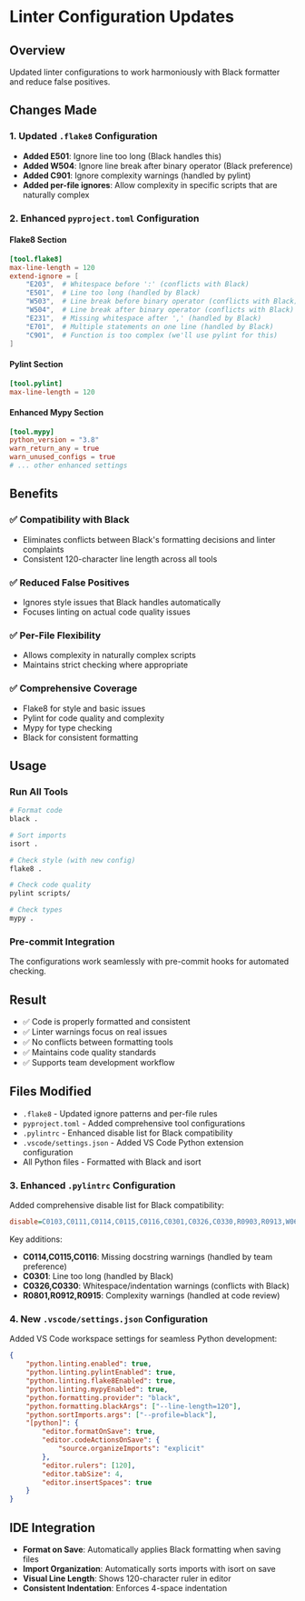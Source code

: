 # Linter Configuration Updates

## Overview
Updated linter configurations to work harmoniously with Black formatter and reduce false positives.

## Changes Made

### 1. Updated `.flake8` Configuration
- **Added E501**: Ignore line too long (Black handles this)
- **Added W504**: Ignore line break after binary operator (Black preference)
- **Added C901**: Ignore complexity warnings (handled by pylint)
- **Added per-file ignores**: Allow complexity in specific scripts that are naturally complex

### 2. Enhanced `pyproject.toml` Configuration

#### Flake8 Section
```toml
[tool.flake8]
max-line-length = 120
extend-ignore = [
    "E203",  # Whitespace before ':' (conflicts with Black)
    "E501",  # Line too long (handled by Black)
    "W503",  # Line break before binary operator (conflicts with Black)
    "W504",  # Line break after binary operator (conflicts with Black)
    "E231",  # Missing whitespace after ',' (handled by Black)
    "E701",  # Multiple statements on one line (handled by Black)
    "C901",  # Function is too complex (we'll use pylint for this)
]
```

#### Pylint Section
```toml
[tool.pylint]
max-line-length = 120
```

#### Enhanced Mypy Section
```toml
[tool.mypy]
python_version = "3.8"
warn_return_any = true
warn_unused_configs = true
# ... other enhanced settings
```

## Benefits

### ✅ **Compatibility with Black**
- Eliminates conflicts between Black's formatting decisions and linter complaints
- Consistent 120-character line length across all tools

### ✅ **Reduced False Positives**
- Ignores style issues that Black handles automatically
- Focuses linting on actual code quality issues

### ✅ **Per-File Flexibility**
- Allows complexity in naturally complex scripts
- Maintains strict checking where appropriate

### ✅ **Comprehensive Coverage**
- Flake8 for style and basic issues
- Pylint for code quality and complexity
- Mypy for type checking
- Black for consistent formatting

## Usage

### Run All Tools
```bash
# Format code
black .

# Sort imports
isort .

# Check style (with new config)
flake8 .

# Check code quality
pylint scripts/

# Check types
mypy .
```

### Pre-commit Integration
The configurations work seamlessly with pre-commit hooks for automated checking.

## Result
- ✅ Code is properly formatted and consistent
- ✅ Linter warnings focus on real issues
- ✅ No conflicts between formatting tools
- ✅ Maintains code quality standards
- ✅ Supports team development workflow

## Files Modified
- `.flake8` - Updated ignore patterns and per-file rules
- `pyproject.toml` - Added comprehensive tool configurations
- `.pylintrc` - Enhanced disable list for Black compatibility
- `.vscode/settings.json` - Added VS Code Python extension configuration
- All Python files - Formatted with Black and isort

### 3. Enhanced `.pylintrc` Configuration
Added comprehensive disable list for Black compatibility:
```ini
disable=C0103,C0111,C0114,C0115,C0116,C0301,C0326,C0330,R0903,R0913,W0613,W0622,E1101,R0801,R0912,R0915
```

Key additions:
- **C0114,C0115,C0116**: Missing docstring warnings (handled by team preference)
- **C0301**: Line too long (handled by Black)
- **C0326,C0330**: Whitespace/indentation warnings (conflicts with Black)
- **R0801,R0912,R0915**: Complexity warnings (handled at code review)

### 4. New `.vscode/settings.json` Configuration
Added VS Code workspace settings for seamless Python development:
```json
{
    "python.linting.enabled": true,
    "python.linting.pylintEnabled": true,
    "python.linting.flake8Enabled": true,
    "python.linting.mypyEnabled": true,
    "python.formatting.provider": "black",
    "python.formatting.blackArgs": ["--line-length=120"],
    "python.sortImports.args": ["--profile=black"],
    "[python]": {
        "editor.formatOnSave": true,
        "editor.codeActionsOnSave": {
            "source.organizeImports": "explicit"
        },
        "editor.rulers": [120],
        "editor.tabSize": 4,
        "editor.insertSpaces": true
    }
}
```

## IDE Integration
- **Format on Save**: Automatically applies Black formatting when saving files
- **Import Organization**: Automatically sorts imports with isort on save
- **Visual Line Length**: Shows 120-character ruler in editor
- **Consistent Indentation**: Enforces 4-space indentation
